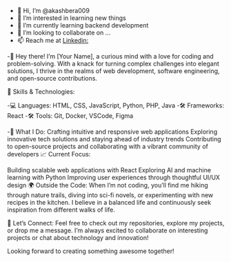 - 👋 Hi, I’m @akashbera009
- 👀 I’m interested in learning new things
- 🌱 I’m currently learning backend development
- 💞️ I’m looking to collaborate on ...
- 📫 Reach me at <a href="https://www.linkedin.com/in/akash-bera-5a3009250/">Linkedin:</a>
<!---- 😄 Pronouns: ...
- ⚡ Fun fact: ...--->

<!---
akashbera009/akashbera009 is a ✨ special ✨ repository because its `README.md` (this file) appears on your GitHub profile.
You can click the Preview link to take a look at your changes.
--->
-👋 Hey there! I’m [Your Name], a curious mind with a love for coding and problem-solving. With a knack for turning complex challenges into elegant solutions, I thrive in the realms of web development, software engineering, and open-source contributions.

🔧 Skills & Technologies:

-💻 Languages: HTML, CSS, JavaScript, Python, PHP, Java
-🛠️ Frameworks: React
-🛠️ Tools: Git, Docker, VSCode, Figma

-🚀 What I Do:
Crafting intuitive and responsive web applications
Exploring innovative tech solutions and staying ahead of industry trends
Contributing to open-source projects and collaborating with a vibrant community of developers
📈 Current Focus:

Building scalable web applications with React
Exploring AI and machine learning with Python
Improving user experiences through thoughtful UI/UX design
🌍 Outside the Code:
When I’m not coding, you’ll find me hiking through nature trails, diving into sci-fi novels, or experimenting with new recipes in the kitchen. I believe in a balanced life and continuously seek inspiration from different walks of life.

💬 Let’s Connect:
Feel free to check out my repositories, explore my projects, or drop me a message. I’m always excited to collaborate on interesting projects or chat about technology and innovation!

Looking forward to creating something awesome together!
